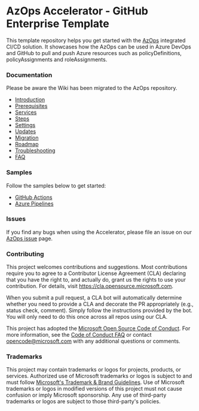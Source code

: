 # AzOps Accelerator - GitHub Enterprise Template

This template repository helps you get started with the [AzOps](https://github.com/Azure/AzOps) integrated CI/CD solution. It showcases how the AzOps can be used in Azure DevOps and GitHub to pull and push Azure resources such as policyDefinitions, policyAssignments and roleAssignments. 

### Documentation

Please be aware the Wiki has been migrated to the AzOps repository.

* [Introduction](https://github.com/azure/azops/wiki/introduction)
* [Prerequisites](https://github.com/azure/azops/wiki/prerequisites)
* [Services](https://github.com/azure/azops/wiki/services)
* [Steps](https://github.com/azure/azops/wiki/steps)
* [Settings](https://github.com/azure/azops/wiki/settings)
* [Updates](https://github.com/azure/azops/wiki/updates)
* [Migration](https://github.com/azure/azops/wiki/migration)
* [Roadmap](https://github.com/azure/azops/wiki/roadmap)
* [Troubleshooting](https://github.com/azure/azops/wiki/troubleshooting)
* [FAQ](https://github.com/azure/azops/wiki/frequently-asked-questions)

### Samples

Follow the samples below to get started:

* [GitHub Actions](https://github.com/Azure/AzOps-Accelerator/tree/main/.github/)
* [Azure Pipelines](https://github.com/Azure/AzOps-Accelerator/tree/main/.pipelines/)

### Issues

If you find any bugs when using the Accelerator, please file an issue on our [AzOps issue](https://github.com/azure/azops/issues) page.

### Contributing

This project welcomes contributions and suggestions. Most contributions require you to agree to a
Contributor License Agreement (CLA) declaring that you have the right to, and actually do, grant us
the rights to use your contribution. For details, visit https://cla.opensource.microsoft.com.

When you submit a pull request, a CLA bot will automatically determine whether you need to provide
a CLA and decorate the PR appropriately (e.g., status check, comment). Simply follow the instructions
provided by the bot. You will only need to do this once across all repos using our CLA.

This project has adopted the [Microsoft Open Source Code of Conduct](https://opensource.microsoft.com/codeofconduct/).
For more information, see the [Code of Conduct FAQ](https://opensource.microsoft.com/codeofconduct/faq/) or
contact [opencode@microsoft.com](mailto:opencode@microsoft.com) with any additional questions or comments.

### Trademarks

This project may contain trademarks or logos for projects, products, or services. Authorized use of Microsoft
trademarks or logos is subject to and must follow
[Microsoft's Trademark & Brand Guidelines](https://www.microsoft.com/en-us/legal/intellectualproperty/trademarks/usage/general).
Use of Microsoft trademarks or logos in modified versions of this project must not cause confusion or imply Microsoft sponsorship.
Any use of third-party trademarks or logos are subject to those third-party's policies.
